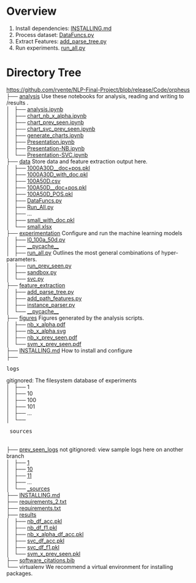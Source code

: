 # Overview


1. Install dependencies: <a href="https://github.com/rvente/NLP-Final-Project/blob/release/Code/orpheus/INSTALLING.md">INSTALLING.md</a>
2. Process dataset: <a href="https://github.com/rvente/NLP-Final-Project/blob/release/Code/orpheus/data/DataFuncs.py">DataFuncs.py</a>
3. Extract Features: <a href="https://github.com/rvente/NLP-Final-Project/blob/release/Code/orpheus/feature_extraction/add_parse_tree.py">add_parse_tree.py</a>
4. Run experiments.  <a href="https://github.com/rvente/NLP-Final-Project/blob/release/Code/orpheus/experimentation/run_all.py">run_all.py</a>

<h1>Directory Tree</h1><p>
<a href="https://github.com/rvente/NLP-Final-Project/blob/release/Code/orpheus">https://github.com/rvente/NLP-Final-Project/blob/release/Code/orpheus</a><br>
├── <a href="https://github.com/rvente/NLP-Final-Project/blob/release/Code/orpheus/analysis/">analysis</a> Use these notebooks for analysis, reading and writing to /results .<br>
│   ├── <a href="https://github.com/rvente/NLP-Final-Project/blob/release/Code/orpheus/analysis/analysis.ipynb">analysis.ipynb</a><br>
│   ├── <a href="https://github.com/rvente/NLP-Final-Project/blob/release/Code/orpheus/analysis/chart_nb_x_alpha.ipynb">chart_nb_x_alpha.ipynb</a><br>
│   ├── <a href="https://github.com/rvente/NLP-Final-Project/blob/release/Code/orpheus/analysis/chart_prev_seen.ipynb">chart_prev_seen.ipynb</a><br>
│   ├── <a href="https://github.com/rvente/NLP-Final-Project/blob/release/Code/orpheus/analysis/chart_svc_prev_seen.ipynb">chart_svc_prev_seen.ipynb</a><br>
│   ├── <a href="https://github.com/rvente/NLP-Final-Project/blob/release/Code/orpheus/analysis/generate_charts.ipynb">generate_charts.ipynb</a><br>
│   ├── <a href="https://github.com/rvente/NLP-Final-Project/blob/release/Code/orpheus/analysis/Presentation.ipynb">Presentation.ipynb</a><br>
│   ├── <a href="https://github.com/rvente/NLP-Final-Project/blob/release/Code/orpheus/analysis/Presentation-NB.ipynb">Presentation-NB.ipynb</a><br>
│   └── <a href="https://github.com/rvente/NLP-Final-Project/blob/release/Code/orpheus/analysis/Presentation-SVC.ipynb">Presentation-SVC.ipynb</a><br>
├── <a href="https://github.com/rvente/NLP-Final-Project/blob/release/Code/orpheus/data/">data</a> Store data and feature extraction output here.<br>
│   ├── <a href="https://github.com/rvente/NLP-Final-Project/blob/release/Code/orpheus/data/1000A30D__doc%2Bpos.pkl">1000A30D__doc+pos.pkl</a><br>
│   ├── <a href="https://github.com/rvente/NLP-Final-Project/blob/release/Code/orpheus/data/1000A30D_with_doc.pkl">1000A30D_with_doc.pkl</a><br>
│   ├── <a href="https://github.com/rvente/NLP-Final-Project/blob/release/Code/orpheus/data/100A50D.csv">100A50D.csv</a><br>
│   ├── <a href="https://github.com/rvente/NLP-Final-Project/blob/release/Code/orpheus/data/100A50D__doc%2Bpos.pkl">100A50D__doc+pos.pkl</a><br>
│   ├── <a href="https://github.com/rvente/NLP-Final-Project/blob/release/Code/orpheus/data/100A50D_POS.pkl">100A50D_POS.pkl</a><br>
│   ├── <a href="https://github.com/rvente/NLP-Final-Project/blob/release/Code/orpheus/data/DataFuncs.py">DataFuncs.py</a><br>
│   ├── <a href="https://github.com/rvente/NLP-Final-Project/blob/release/Code/orpheus/data/Run_All.py">Run_All.py</a><br>
│   ├── ... <br>
│   ├── <a href="https://github.com/rvente/NLP-Final-Project/blob/release/Code/orpheus/data/small_with_doc.pkl">small_with_doc.pkl</a><br>
│   └── <a href="https://github.com/rvente/NLP-Final-Project/blob/release/Code/orpheus/data/small.xlsx">small.xlsx</a><br>
├── <a href="https://github.com/rvente/NLP-Final-Project/blob/release/Code/orpheus/experimentation/">experimentation</a> Configure and run the machine learning models <br>
│   ├── <a href="https://github.com/rvente/NLP-Final-Project/blob/release/Code/orpheus/experimentation/l0_100a_50d.py">l0_100a_50d.py</a><br>
│   ├── <a href="https://github.com/rvente/NLP-Final-Project/blob/release/Code/orpheus/experimentation/__pycache__/">__pycache__</a><br>
│   ├── <a href="https://github.com/rvente/NLP-Final-Project/blob/release/Code/orpheus/experimentation/run_all.py">run_all.py</a> Outlines the most general combinations of hyper-parameters. <br>
│   ├── <a href="https://github.com/rvente/NLP-Final-Project/blob/release/Code/orpheus/experimentation/run_prev_seen.py">run_prev_seen.py</a><br>
│   ├── <a href="https://github.com/rvente/NLP-Final-Project/blob/release/Code/orpheus/experimentation/sandbox.py">sandbox.py</a><br>
│   └── <a href="https://github.com/rvente/NLP-Final-Project/blob/release/Code/orpheus/experimentation/svc.py">svc.py</a><br>
├── <a href="https://github.com/rvente/NLP-Final-Project/blob/release/Code/orpheus/feature_extraction/">feature_extraction</a><br>
│   ├── <a href="https://github.com/rvente/NLP-Final-Project/blob/release/Code/orpheus/feature_extraction/add_parse_tree.py">add_parse_tree.py</a><br>
│   ├── <a href="https://github.com/rvente/NLP-Final-Project/blob/release/Code/orpheus/feature_extraction/add_path_features.py">add_path_features.py</a><br>
│   ├── <a href="https://github.com/rvente/NLP-Final-Project/blob/release/Code/orpheus/feature_extraction/instance_parser.py">instance_parser.py</a><br>
│   └── <a href="https://github.com/rvente/NLP-Final-Project/blob/release/Code/orpheus/feature_extraction/__pycache__/">__pycache__</a><br>
├── <a href="https://github.com/rvente/NLP-Final-Project/blob/release/Code/orpheus/figures/">figures</a> Figures generated by the analysis scripts. <br>
│   ├── <a href="https://github.com/rvente/NLP-Final-Project/blob/release/Code/orpheus/figures/nb_x_alpha.pdf">nb_x_alpha.pdf</a><br>
│   ├── <a href="https://github.com/rvente/NLP-Final-Project/blob/release/Code/orpheus/figures/nb_x_alpha.svg">nb_x_alpha.svg</a><br>
│   ├── <a href="https://github.com/rvente/NLP-Final-Project/blob/release/Code/orpheus/figures/nb_x_prev_seen.pdf">nb_x_prev_seen.pdf</a><br>
│   └── <a href="https://github.com/rvente/NLP-Final-Project/blob/release/Code/orpheus/figures/svm_x_prev_seen.pdf">svm_x_prev_seen.pdf</a><br>
├── <a href="https://github.com/rvente/NLP-Final-Project/blob/release/Code/orpheus/INSTALLING.md">INSTALLING.md</a> How to install and configure <br>
├── <pre>logs</pre> gitignored: The filesystem database of experiments<br>
│   ├── 1<br>
│   ├── 10<br>
│   ├── 100<br>
│   ├── 101<br>
│   ├── ... <br>
│   └── <pre>&lowbar;sources</pre> <br>
├── <a href="https://github.com/rvente/NLP-Final-Project/blob/main/Code/orpheus/prev_seen_logs/">prev_seen_logs</a> not gitignored: view sample logs here on another branch <br>
│   ├── <a href="https://github.com/rvente/NLP-Final-Project/blob/main/Code/orpheus/prev_seen_logs/1/">1</a><br>
│   ├── <a href="https://github.com/rvente/NLP-Final-Project/blob/main/Code/orpheus/prev_seen_logs/10/">10</a><br>
│   ├── <a href="https://github.com/rvente/NLP-Final-Project/blob/main/Code/orpheus/prev_seen_logs/11/">11</a><br>
│   ├── ... <br>
│   └── <a href="https://github.com/rvente/NLP-Final-Project/blob/release/Code/orpheus/prev_seen_logs/_sources/">_sources</a><br>
├── <a href="https://github.com/rvente/NLP-Final-Project/blob/release/Code/orpheus/INSTALLING.md">INSTALLING.md</a><br>
├── <a href="https://github.com/rvente/NLP-Final-Project/blob/release/Code/orpheus/requirements_2.txt">requirements_2.txt</a><br>
├── <a href="https://github.com/rvente/NLP-Final-Project/blob/release/Code/orpheus/requirements.txt">requirements.txt</a><br>
├── <a href="https://github.com/rvente/NLP-Final-Project/blob/release/Code/orpheus/results/">results</a><br>
│   ├── <a href="https://github.com/rvente/NLP-Final-Project/blob/release/Code/orpheus/results/nb_df_acc.pkl">nb_df_acc.pkl</a><br>
│   ├── <a href="https://github.com/rvente/NLP-Final-Project/blob/release/Code/orpheus/results/nb_df_f1.pkl">nb_df_f1.pkl</a><br>
│   ├── <a href="https://github.com/rvente/NLP-Final-Project/blob/release/Code/orpheus/results/nb_x_alpha_df_acc.pkl">nb_x_alpha_df_acc.pkl</a><br>
│   ├── <a href="https://github.com/rvente/NLP-Final-Project/blob/release/Code/orpheus/results/svc_df_acc.pkl">svc_df_acc.pkl</a><br>
│   ├── <a href="https://github.com/rvente/NLP-Final-Project/blob/release/Code/orpheus/results/svc_df_f1.pkl">svc_df_f1.pkl</a><br>
│   └── <a href="https://github.com/rvente/NLP-Final-Project/blob/release/Code/orpheus/results/svm_x_prev_seen.pkl">svm_x_prev_seen.pkl</a><br>
├── <a href="https://github.com/rvente/NLP-Final-Project/blob/release/Code/orpheus/software_citations.bib">software_citations.bib</a><br>
└── virtualenv  We recommend a virtual environment for installing packages. <br>
<br><br>
</p>
